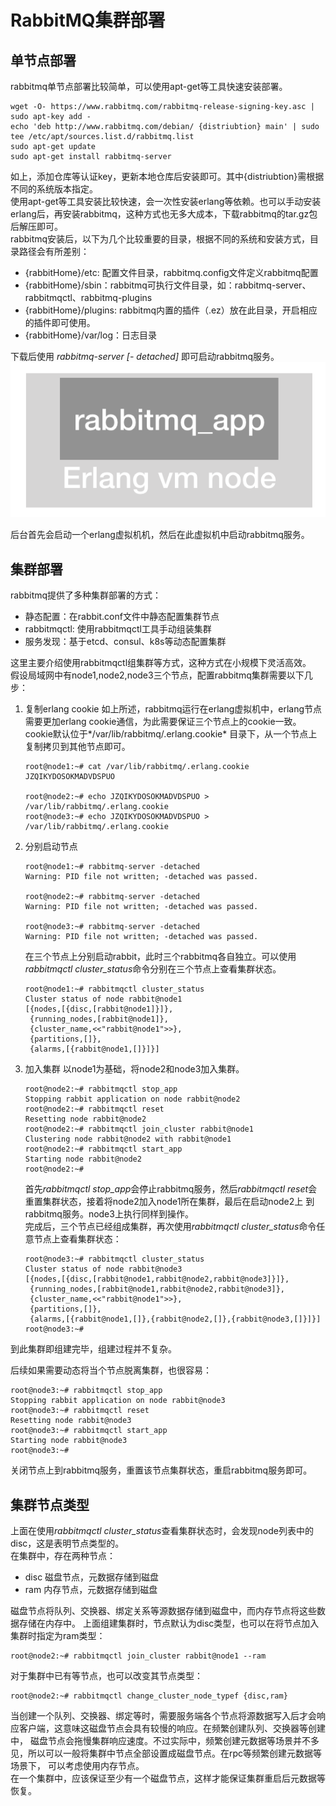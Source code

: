 # RabbitMQ集群部署

## 单节点部署
rabbitmq单节点部署比较简单，可以使用apt-get等工具快速安装部署。

```
wget -O- https://www.rabbitmq.com/rabbitmq-release-signing-key.asc | sudo apt-key add -
echo 'deb http://www.rabbitmq.com/debian/ {distriubtion} main' | sudo tee /etc/apt/sources.list.d/rabbitmq.list
sudo apt-get update
sudo apt-get install rabbitmq-server
```
如上，添加仓库等认证key，更新本地仓库后安装即可。其中{distriubtion}需根据不同的系统版本指定。  
使用apt-get等工具安装比较快速，会一次性安装erlang等依赖。也可以手动安装erlang后，再安装rabbitmq，这种方式也无多大成本，下载rabbitmq的tar.gz包
后解压即可。   
rabbitmq安装后，以下为几个比较重要的目录，根据不同的系统和安装方式，目录路径会有所差别：    
- {rabbitHome}/etc: 配置文件目录，rabbitmq.config文件定义rabbitmq配置
- {rabbitHome}/sbin：rabbitmq可执行文件目录，如：rabbitmq-server、rabbitmqctl、rabbitmq-plugins
- {rabbitHome}/plugins: rabbitmq内置的插件（.ez）放在此目录，开启相应的插件即可使用。
- {rabbitHome}/var/log：日志目录

下载后使用 *rabbitmq-server \[- detached]* 即可启动rabbitmq服务。
![](img/cluster/rabbit-single-node.png)

后台首先会启动一个erlang虚拟机机，然后在此虚拟机中启动rabbitmq服务。  

## 集群部署
rabbitmq提供了多种集群部署的方式：  
- 静态配置：在rabbit.conf文件中静态配置集群节点
- rabbitmqctl: 使用rabbitmqctl工具手动组装集群
- 服务发现：基于etcd、consul、k8s等动态配置集群

这里主要介绍使用rabbitmqctl组集群等方式，这种方式在小规模下灵活高效。  
假设局域网中有node1,node2,node3三个节点，配置rabbitmq集群需要以下几步：
1. 复制erlang cookie
    如上所述，rabbitmq运行在erlang虚拟机中，erlang节点需要更加erlang cookie通信，为此需要保证三个节点上的cookie一致。cookie默认位于*/var/lib/rabbitmq/.erlang.cookie*
    目录下，从一个节点上复制拷贝到其他节点即可。
    
    ```
    root@node1:~# cat /var/lib/rabbitmq/.erlang.cookie 
    JZQIKYDOSOKMADVDSPUO
    
    root@node2:~# echo JZQIKYDOSOKMADVDSPUO > /var/lib/rabbitmq/.erlang.cookie
    root@node3:~# echo JZQIKYDOSOKMADVDSPUO > /var/lib/rabbitmq/.erlang.cookie
    ```
2. 分别启动节点
    
    ```
    root@node1:~# rabbitmq-server -detached
    Warning: PID file not written; -detached was passed.
    
    root@node2:~# rabbitmq-server -detached
    Warning: PID file not written; -detached was passed.
    
    root@node3:~# rabbitmq-server -detached
    Warning: PID file not written; -detached was passed.
    ```
    在三个节点上分别启动rabbit，此时三个rabbitmq各自独立。可以使用*rabbitmqctl cluster_status*命令分别在三个节点上查看集群状态。  
    
    ```
    root@node1:~# rabbitmqctl cluster_status
    Cluster status of node rabbit@node1
    [{nodes,[{disc,[rabbit@node1]}]},
     {running_nodes,[rabbit@node1]},
     {cluster_name,<<"rabbit@node1">>},
     {partitions,[]},
     {alarms,[{rabbit@node1,[]}]}]
    ```

3. 加入集群
    以node1为基础，将node2和node3加入集群。
    ```
    root@node2:~# rabbitmqctl stop_app
    Stopping rabbit application on node rabbit@node2
    root@node2:~# rabbitmqctl reset
    Resetting node rabbit@node2
    root@node2:~# rabbitmqctl join_cluster rabbit@node1
    Clustering node rabbit@node2 with rabbit@node1
    root@node2:~# rabbitmqctl start_app
    Starting node rabbit@node2
    root@node2:~#
    ```
    首先*rabbitmqctl stop_app*会停止rabbitmq服务，然后*rabbitmqctl reset*会重置集群状态，接着将node2加入node1所在集群，最后在启动node2上
    到rabbitmq服务。node3上执行同样到操作。  
    完成后，三个节点已经组成集群，再次使用*rabbitmqctl cluster_status*命令任意节点上查看集群状态：
    
    ```
    root@node3:~# rabbitmqctl cluster_status
    Cluster status of node rabbit@node3
    [{nodes,[{disc,[rabbit@node1,rabbit@node2,rabbit@node3]}]},
     {running_nodes,[rabbit@node1,rabbit@node2,rabbit@node3]},
     {cluster_name,<<"rabbit@node1">>},
     {partitions,[]},
     {alarms,[{rabbit@node1,[]},{rabbit@node2,[]},{rabbit@node3,[]}]}]
    root@node3:~# 
    ```

到此集群即组建完毕，组建过程并不复杂。   

后续如果需要动态将当个节点脱离集群，也很容易：
```
root@node3:~# rabbitmqctl stop_app
Stopping rabbit application on node rabbit@node3
root@node3:~# rabbitmqctl reset
Resetting node rabbit@node3
root@node3:~# rabbitmqctl start_app
Starting node rabbit@node3
root@node3:~#
```
关闭节点上到rabbitmq服务，重置该节点集群状态，重启rabbitmq服务即可。


## 集群节点类型
上面在使用*rabbitmqctl cluster_status*查看集群状态时，会发现node列表中的disc，这是表明节点类型的。  
在集群中，存在两种节点：  
- disc 磁盘节点，元数据存储到磁盘
- ram 内存节点，元数据存储到磁盘

磁盘节点将队列、交换器、绑定关系等源数据存储到磁盘中，而内存节点将这些数据存储在内存中。
上面组建集群时，节点默认为disc类型，也可以在将节点加入集群时指定为ram类型：
```
root@node2:~# rabbitmqctl join_cluster rabbit@node1 --ram
```
对于集群中已有等节点，也可以改变其节点类型：
```
root@node2:~# rabbitmqctl change_cluster_node_typef {disc,ram}
```

当创建一个队列、交换器、绑定等时，需要服务端各个节点将源数据写入后才会响应客户端，这意味这磁盘节点会具有较慢的响应。在频繁创建队列、交换器等创建中，
磁盘节点会拖慢集群响应速度。不过实际中，频繁创建元数据等场景并不多见，所以可以一般将集群中节点全部设置成磁盘节点。在rpc等频繁创建元数据等场景下，
可以考虑使用内存节点。   
在一个集群中，应该保证至少有一个磁盘节点，这样才能保证集群重启后元数据等恢复。  

